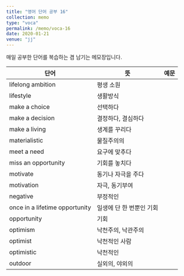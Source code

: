 ```yaml
---
title: "영어 단어 공부 16"
collection: memo
type: "voca"
permalink: /memo/voca-16
date: 2020-01-21
venue: "jj"
---
```


매일 공부한 단어를 복습하는 겸 남기는 메모장입니다.

| 단어            | 뜻   |  예문                                                            |
| --------         | ------ | ------------------------------------------------------------ |
| lifelong ambition | 평생 소원 |  |
| lifestyle | 생활방식 |  |
| make a choice | 선택하다 |  |
| make a decision | 결정하다, 결심하다 |  |
| make a living | 생계를 꾸리다 |  |
| materialistic | 물질주의의 |  |
| meet a need | 요구에 맞추다 |  |
| miss an opportunity | 기회를 놓치다 |  |
| motivate | 동기나 자극을 주다 |  |
| motivation | 자극, 동기부여 |  |
| negative | 부정적인 |  |
| once in a lifetime opportunity | 일생에 단 한 번뿐인 기회 |  |
| opportunity | 기회 |  |
| optimism | 낙천주의, 낙관주의 |  |
| optimist | 낙천적인 사람 |  |
| optimistic | 낙천적인 |  |
| outdoor | 실외의, 야외의 |  |